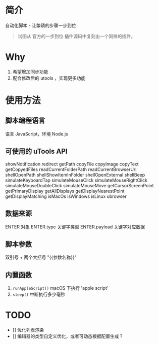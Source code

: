 # 简介
自动化脚本 - 让繁琐的步骤一步到位
> 试图从 官方的一步到位 插件源码中复刻出一个同样的插件。

# Why
1. 希望增加同步功能
2. 配合修改后的 utools ，实现更多功能

# 使用方法

## 脚本编程语言
语言 JavaScript，环境 Node.js

## 可使用的 uTools API

showNotification
redirect
getPath
copyFile
copyImage
copyText
getCopyedFiles
readCurrentFolderPath
readCurrentBrowserUrl
shellOpenPath
shellShowItemInFolder
shellOpenExternal
shellBeep
simulateKeyboardTap
simulateMouseClick
simulateMouseRightClick
simulateMouseDoubleClick
simulateMouseMove
getCursorScreenPoint
getPrimaryDisplay
getAllDisplays
getDisplayNearestPoint
getDisplayMatching
isMacOs
isWindows
isLinux
ubrowser

## 数据来源

ENTER 对象
ENTER.type 关键字类型
ENTER.payload 关键字对应数据

## 脚本参数

双引号 + 两个大括号 "{{参数名称}}"

## 内置函数
1. `runAppleScript()`   macOS 下执行 'apple script'
2. `sleep()`    中断执行多少毫秒


# TODO
- [] 优化列表渲染
- [] 编辑器的类型自定义优化，或者可动态根据配置生成？
